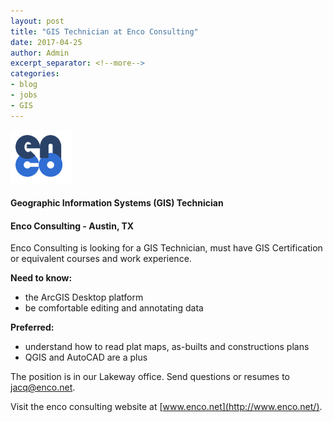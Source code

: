 ```yaml
---
layout: post
title: "GIS Technician at Enco Consulting"
date: 2017-04-25
author: Admin
excerpt_separator: <!--more-->
categories:
- blog
- jobs
- GIS
---
```


![enco consulting](/assets/img/blog/enco.png)

#### Geographic Information Systems (GIS) Technician
#### Enco Consulting - Austin, TX

Enco Consulting is looking for a GIS Technician, must have GIS Certification or equivalent courses and work experience. 
<!--more-->

**Need to know:**
- the ArcGIS Desktop platform 
- be comfortable editing and annotating data

**Preferred:**
- understand how to read plat maps, as-builts and constructions plans
- QGIS and AutoCAD are a plus

The position is in our Lakeway office. 
Send questions or resumes to  <jacq@enco.net>.

Visit the enco consulting website at  [www.enco.net](http://www.enco.net/).